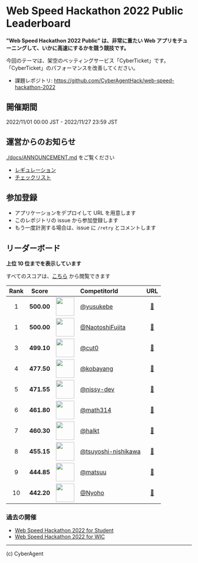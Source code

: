 # Web Speed Hackathon 2022 Public Leaderboard

**"Web Speed Hackathon 2022 Public" は、非常に重たい Web アプリをチューニングして、いかに高速にするかを競う競技です。**

今回のテーマは、架空のベッティングサービス「CyberTicket」です。
「CyberTicket」のパフォーマンスを改善してください。

- 課題レポジトリ: https://github.com/CyberAgentHack/web-speed-hackathon-2022

## 開催期間

2022/11/01 00:00 JST - 2022/11/27 23:59 JST

## 運営からのお知らせ

[./docs/ANNOUNCEMENT.md](./docs/ANNOUNCEMENT.md) をご覧ください

- [レギュレーション](./docs/REGULATION.md)
- [チェックリスト](./docs/CHECKLIST.md)

## 参加登録

- アプリケーションをデプロイして URL を用意します
- このレポジトリの issue から参加登録します
- もう一度計測する場合は、issue に `/retry` とコメントします

## リーダーボード

**上位 10 位までを表示しています**

すべてのスコアは、[こちら](./score.csv) から閲覧できます

<!-- leaderboard:start -->

|Rank|Score||CompetitorId|URL|
|:--:|:--:|:--:|:--|:--:|
|1|**500.00**|<img alt="" width="50" height="50" src="https://github.com/yusukebe.png?size=100"/>|[@yusukebe](https://github.com/yusukebe)|[:link:](https://wsh2022.yusukebe.com/)|
|1|**500.00**|<img alt="" width="50" height="50" src="https://github.com/NaotoshiFujita.png?size=100"/>|[@NaotoshiFujita](https://github.com/NaotoshiFujita)|[:link:](https://wsh-2022.an.r.appspot.com/)|
|3|**499.10**|<img alt="" width="50" height="50" src="https://github.com/cut0.png?size=100"/>|[@cut0](https://github.com/cut0)|[:link:](https://web-speed-hackathon-official.herokuapp.com/)|
|4|**477.50**|<img alt="" width="50" height="50" src="https://github.com/kobayang.png?size=100"/>|[@kobayang](https://github.com/kobayang)|[:link:](https://web-speed-hackathon-2022-nextjs.vercel.app/)|
|5|**471.55**|<img alt="" width="50" height="50" src="https://github.com/nissy-dev.png?size=100"/>|[@nissy-dev](https://github.com/nissy-dev)|[:link:](https://web-speed-hackathon-2022-nissy.pages.dev/)|
|6|**461.80**|<img alt="" width="50" height="50" src="https://github.com/math314.png?size=100"/>|[@math314](https://github.com/math314)|[:link:](https://enigmatic-hamlet-96337.herokuapp.com/)|
|7|**460.30**|<img alt="" width="50" height="50" src="https://github.com/halkt.png?size=100"/>|[@halkt](https://github.com/halkt)|[:link:](https://web-speed-hackathon-2022-halkt.herokuapp.com/)|
|8|**455.15**|<img alt="" width="50" height="50" src="https://github.com/tsuyoshi-nishikawa.png?size=100"/>|[@tsuyoshi-nishikawa](https://github.com/tsuyoshi-nishikawa)|[:link:](https://wsh2022.tsuyoshi-nishikawa.dev/)|
|9|**444.85**|<img alt="" width="50" height="50" src="https://github.com/matsuu.png?size=100"/>|[@matsuu](https://github.com/matsuu)|[:link:](https://web-speed-hackathon-2022matsuu.herokuapp.com/)|
|10|**442.20**|<img alt="" width="50" height="50" src="https://github.com/Nyoho.png?size=100"/>|[@Nyoho](https://github.com/Nyoho)|[:link:](https://nyoho-web-speed-hackathon-2022.herokuapp.com/)|

<!-- leaderboard:end -->

### 過去の開催

- [Web Speed Hackathon 2022 for Student](./archived/2022-03-06/)
- [Web Speed Hackathon 2022 for WIC](./archived/2022-08-05/)

---

(c) CyberAgent
